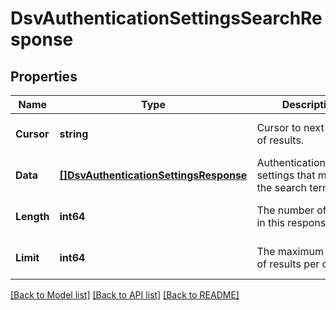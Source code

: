 # DsvAuthenticationSettingsSearchResponse

## Properties
Name | Type | Description | Notes
------------ | ------------- | ------------- | -------------
**Cursor** | **string** | Cursor to next batch of results. | [optional] [default to null]
**Data** | [**[]DsvAuthenticationSettingsResponse**](AuthenticationSettingsResponse.md) | AuthenticationSettings settings that match the search term. | [optional] [default to null]
**Length** | **int64** | The number of results in this response. | [optional] [default to null]
**Limit** | **int64** | The maximum number of results per cursor. | [optional] [default to null]

[[Back to Model list]](../README.md#documentation-for-models) [[Back to API list]](../README.md#documentation-for-api-endpoints) [[Back to README]](../README.md)

